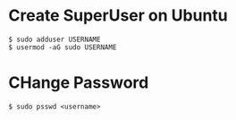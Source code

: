 # Create SuperUser on Ubuntu
    $ sudo adduser USERNAME
    $ usermod -aG sudo USERNAME
#
# CHange Password
    $ sudo psswd <username>
